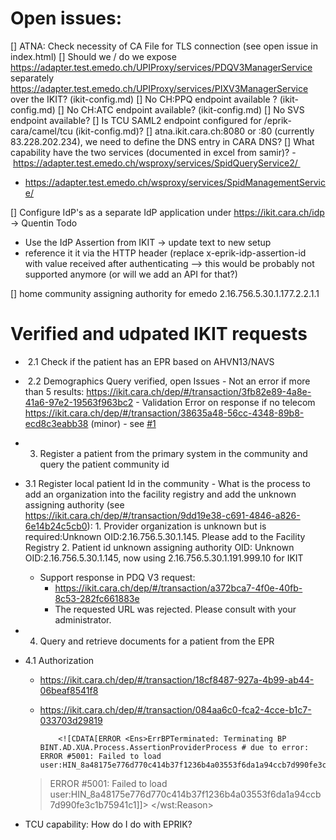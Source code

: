 Open issues:
============

[] ATNA: Check necessity of CA File for TLS connection (see open issue in index.html)
[] Should we / do we expose https://adapter.test.emedo.ch/UPIProxy/services/PDQV3ManagerService separately https://adapter.test.emedo.ch/UPIProxy/services/PIXV3ManagerService over the IKIT? (ikit-config.md)
[] No CH:PPQ endpoint available ? (ikit-config.md)
[] No CH:ATC endpoint available? (ikit-config.md)
[] No SVS endpoint available?
[] Is TCU SAML2 endpoint configured for /eprik-cara/camel/tcu (ikit-config.md)?
[] atna.ikit.cara.ch:8080 or :80 (currently 83.228.202.234), we need to define the DNS entry in CARA DNS?
[] What capability have the two services (documented in excel from samir)?
   - https://adapter.test.emedo.ch/wsproxy/services/SpidQueryService2/ 
   - https://adapter.test.emedo.ch/wsproxy/services/SpidManagementService/

[] Configure IdP's as a separate IdP application under https://ikit.cara.ch/idp -> Quentin Todo
   - Use the IdP Assertion from IKIT -> update text to new setup
   - reference it it via the HTTP header (replace x-eprik-idp-assertion-id with
value received after authenticating --> this would be probably not supported anymore (or will we add an API for that?)

[] home community assigning authority for emedo 2.16.756.5.30.1.177.2.2.1.1 	



Verified and udpated IKIT requests
==================================

-  2.1 Check if the patient has an EPR based on AHVN13/NAVS
-  2.2 Demographics Query verified, open Issues
       - Not an error if more than 5 results: https://ikit.cara.ch/dep/#/transaction/3fb82e89-4a8e-41a6-97e2-19563f963bc2
       - Validation Error on response if no telecom https://ikit.cara.ch/dep/#/transaction/38635a48-56cc-4348-89b8-ecd8c3eabb38 (minor)
       - see [#1](https://github.com/CARA-ch/ikit-docs/issues/1)


- 3. Register a patient from the primary system in the community and query the patient community id

- 3.1 Register local patient Id in the community
      - What is the process to add an organization into the facility registry and add the unknown assigning authority (see https://ikit.cara.ch/dep/#/transaction/9dd19e38-c691-4846-a826-6e14b24c5cb0):
         1. Provider organization is unknown but is required:Unknown OID:2.16.756.5.30.1.145. Please add to the Facility Registry
         2. Patient id unknown assigning authority OID: Unknown OID:2.16.756.5.30.1.145, now using 2.16.756.5.30.1.191.999.10 for IKIT

   - Support response in PDQ V3 request:
      - https://ikit.cara.ch/dep/#/transaction/a372bca7-4f0e-40fb-8c53-282fc661883e
      - The requested URL was rejected. Please consult with your administrator.


- 4. Query and retrieve documents for a patient from the EPR

- 4.1 Authorization
  - https://ikit.cara.ch/dep/#/transaction/18cf8487-927a-4b99-ab44-06beaf8541f8
  - https://ikit.cara.ch/dep/#/transaction/084aa6c0-fca2-4cce-b1c7-033703d29819

            <![CDATA[ERROR <Ens>ErrBPTerminated: Terminating BP BINT.AD.XUA.Process.AssertionProviderProcess # due to error: ERROR #5001: Failed to load user:HIN_8a48175e776d770c414b37f1236b4a03553f6da1a94ccb7d990fe3c1b75941c1
  > ERROR #5001: Failed to load user:HIN_8a48175e776d770c414b37f1236b4a03553f6da1a94ccb7d990fe3c1b75941c1]]>
          </wst:Reason>
  
- TCU capability: How do I do with EPRIK?
